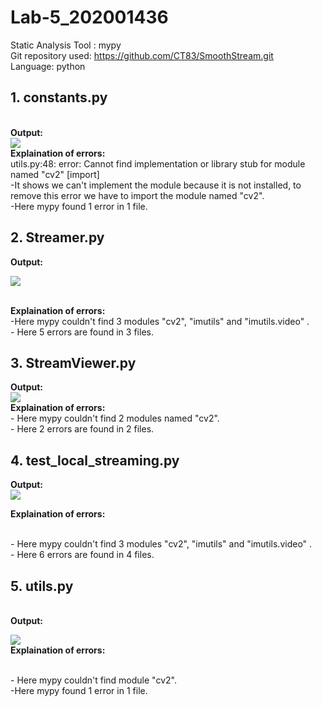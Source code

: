 # Lab-5_202001436

Static Analysis Tool : mypy
<br>
Git repository used: https://github.com/CT83/SmoothStream.git
<br>
Language: python
<br>
<h2>1. constants.py</h2>
<br>
<strong>Output:</strong>
<br>
<img src= "https://user-images.githubusercontent.com/118917278/227482869-99c83e92-59b5-401c-8b94-937abbc6eca4.png"></img>

<br>
<strong>Explaination of errors:</strong>
<br>
utils.py:48: error: Cannot find implementation or library stub for module named "cv2"  [import]
<br>
-It shows we can't implement the module because it is not installed, to remove this error we have to import the module named "cv2".
<br>
-Here mypy found 1 error in 1 file. <br>

<h2>2. Streamer.py</h2>
<strong>Output:</strong>
<br>

<img src= "https://user-images.githubusercontent.com/118917278/227494756-b0d96c2b-d509-403f-81d7-3adb6cf01084.png"></img>

<br>
<strong>Explaination of errors:</strong>
<br>
-Here mypy couldn't find 3 modules "cv2", "imutils" and "imutils.video" .
<br>
- Here 5 errors are found in 3 files. <br>

<h2>3. StreamViewer.py</h2>
<strong>Output:</strong>
<br>
<img src= "https://user-images.githubusercontent.com/118917278/227490113-78178447-1655-4fc7-a37c-6023bce1ec20.png"></img>

<br>
<strong>Explaination of errors:</strong>
<br>
- Here mypy couldn't find 2 modules named "cv2". <br>
- Here 2 errors are found in 2 files. <br>

<h2>4. test_local_streaming.py</h2>
<strong>Output:</strong>
<br>
<img src= "https://user-images.githubusercontent.com/118917278/227491623-f0bf0453-e56f-46ad-82f6-c87a36ea2c6b.png"></img>

<strong>Explaination of errors:</strong>

<br>
- Here mypy couldn't find 3 modules "cv2", "imutils" and "imutils.video" .
<br>
- Here 6 errors are found in 4 files. <br>

<h2>5. utils.py</h2>
<br>
<strong>Output:</strong>
<br>

<img src= "https://user-images.githubusercontent.com/118917278/227492483-f2ac423e-6b2f-4789-8541-8772ba18b1dc.png"></img>
<br>
<strong>Explaination of errors:</strong>

<br>
- Here mypy couldn't find module "cv2".
<br>
-Here mypy found 1 error in 1 file.
<br>
<br>
<br>
